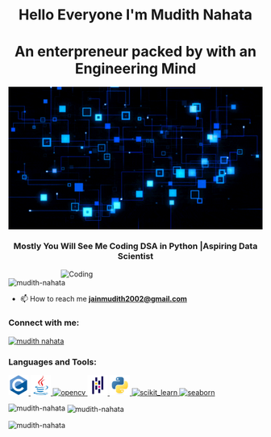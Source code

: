 <h1 align="center">Hello Everyone  I'm  Mudith Nahata</h1>
<h1 align="center">An enterpreneur packed by with an Engineering Mind </h1>
 <img align="center" alt="Coding" width="1000" src="https://raw.githubusercontent.com/Laharika28/Laharika28/main/cover.gif">
 <h3 align="center">Mostly You Will See Me Coding DSA in  Python |Aspiring Data Scientist</h3>
<img align="right" alt="Coding" width="400" src="https://user-images.githubusercontent.com/55389276/140866485-8fb1c876-9a8f-4d6a-98dc-08c4981eaf70.gif">

<p align="left"> <img src="https://komarev.com/ghpvc/?username=mudith-nahata&label=Profile%20views&color=0e75b6&style=flat" alt="mudith-nahata" /> </p>

- 📫 How to reach me **jainmudith2002@gmail.com**

<h3 align="left">Connect with me:</h3>
<p align="left">
<a href="https://linkedin.com/in/mudith nahata" target="blank"><img align="center" src="https://raw.githubusercontent.com/rahuldkjain/github-profile-readme-generator/master/src/images/icons/Social/linked-in-alt.svg" alt="mudith nahata" height="30" width="40" /></a>
</p>

<h3 align="left">Languages and Tools:</h3>
<p align="left"> <a href="https://www.cprogramming.com/" target="_blank" rel="noreferrer"> <img src="https://raw.githubusercontent.com/devicons/devicon/master/icons/c/c-original.svg" alt="c" width="40" height="40"/> </a> <a href="https://www.java.com" target="_blank" rel="noreferrer"> <img src="https://raw.githubusercontent.com/devicons/devicon/master/icons/java/java-original.svg" alt="java" width="40" height="40"/> </a> <a href="https://opencv.org/" target="_blank" rel="noreferrer"> <img src="https://www.vectorlogo.zone/logos/opencv/opencv-icon.svg" alt="opencv" width="40" height="40"/> </a> <a href="https://pandas.pydata.org/" target="_blank" rel="noreferrer"> <img src="https://raw.githubusercontent.com/devicons/devicon/2ae2a900d2f041da66e950e4d48052658d850630/icons/pandas/pandas-original.svg" alt="pandas" width="40" height="40"/> </a> <a href="https://www.python.org" target="_blank" rel="noreferrer"> <img src="https://raw.githubusercontent.com/devicons/devicon/master/icons/python/python-original.svg" alt="python" width="40" height="40"/> </a> <a href="https://scikit-learn.org/" target="_blank" rel="noreferrer"> <img src="https://upload.wikimedia.org/wikipedia/commons/0/05/Scikit_learn_logo_small.svg" alt="scikit_learn" width="40" height="40"/> </a> <a href="https://seaborn.pydata.org/" target="_blank" rel="noreferrer"> <img src="https://seaborn.pydata.org/_images/logo-mark-lightbg.svg" alt="seaborn" width="40" height="40"/> </a> </p>

<p><img align="left" src="https://github-readme-stats.vercel.app/api/top-langs?username=mudith-nahata&show_icons=true&locale=en&layout=compact" alt="mudith-nahata" /></p>

<p>&nbsp;<img align="center" src="https://github-readme-stats.vercel.app/api?username=mudith-nahata&show_icons=true&locale=en" alt="mudith-nahata" /></p>

<p><img align="center" src="https://github-readme-streak-stats.herokuapp.com/?user=mudith-nahata&" alt="mudith-nahata" /></p>
